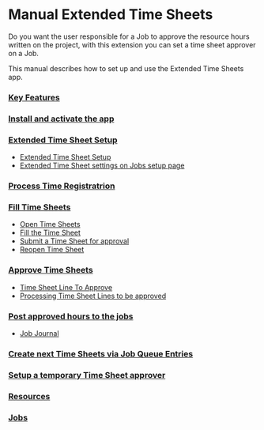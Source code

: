 # Manual Extended Time Sheets
Do you want the user responsible for a Job to approve the resource hours written on the project, with this extension you can set a time sheet approver on a Job. 

This manual describes how to set up and use the Extended Time Sheets app.

### [Key Features](topics/key-features.md)
### [Install and activate the app](topics/install-activate-app.md)
### [Extended Time Sheet Setup](topics/et-setup.md)
* [Extended Time Sheet Setup](topics/et-setup.md#extended-time-sheet-setup)
* [Extended Time Sheet settings on Jobs setup page](topics/et-setup.md#extended-time-sheet-settings-on-jobs-setup-page)
### [Process Time Registratrion](topics/process-time-reg.md)
### [Fill Time Sheets](topics/fill-time-sheets.md)
* [Open Time Sheets](topics/fill-time-sheets.md#open-time-sheets)
* [Fill the Time Sheet](topics/fill-time-sheets.md#fill-the-time-sheet)
* [Submit a Time Sheet for approval](topics/fill-time-sheets.md#submit-a-time-sheet-for-approval)
* [Reopen Time Sheet](topics/fill-time-sheets.md#reopen-time-sheet)
### [Approve Time Sheets](topics/approve-time-sheets.md)
* [Time Sheet Line To Approve](topics/approve-time-sheets.md#time-sheet-line-to-approve)
* [Processing Time Sheet Lines to be approved](topics/approve-time-sheets.md#processing-time-sheet-lines-to-be-approved)
### [Post approved hours to the jobs](topics/post-approved-hours-jobs.md)
* [Job Journal](topics/post-approved-hours-jobs.md#job-journal)
### [Create next Time Sheets via Job Queue Entries](topics/create-next-time-sheets-job-queue.md)
### [Setup a temporary Time Sheet approver](topics/setup-temp-time-sheet-approver.md)
### [Resources](topics/resources.md)
### [Jobs](topics/jobs.md)